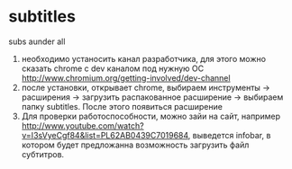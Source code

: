 subtitles
=========

subs aunder all
1. необходимо устаносить канал разработчика, для этого можно сказать chrome с dev каналом под нужную ОС
    http://www.chromium.org/getting-involved/dev-channel
2. после установки, открывает chrome, выбираем инструменты -> расширения -> загрузить распакованное расширение 
    -> выбираем папку subtitles. После этого появиться расширение 
3. Для проверки работоспособности, можно зайи на сайт, например http://www.youtube.com/watch?v=I3sVyeCgf84&list=PL62AB0439C7019684, выведется infobar, в котором будет предложанна возможность загрузить файл субтитров. 


